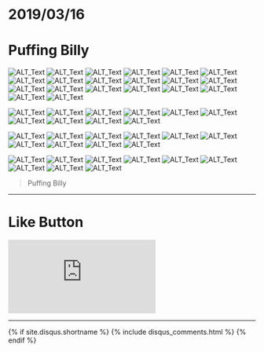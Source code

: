 # 2019/03/16
# Puffing Billy

![ALT_Text](https://s9443112.github.io/github_blog/2019/2019-03-16/0.jpg)
![ALT_Text](https://s9443112.github.io/github_blog/2019/2019-03-16/1.jpg)
![ALT_Text](https://s9443112.github.io/github_blog/2019/2019-03-16/2.jpg)
![ALT_Text](https://s9443112.github.io/github_blog/2019/2019-03-16/3.jpg)
![ALT_Text](https://s9443112.github.io/github_blog/2019/2019-03-16/4.jpg)
![ALT_Text](https://s9443112.github.io/github_blog/2019/2019-03-16/5.jpg)
![ALT_Text](https://s9443112.github.io/github_blog/2019/2019-03-16/6.jpg)
![ALT_Text](https://s9443112.github.io/github_blog/2019/2019-03-16/7.jpg)
![ALT_Text](https://s9443112.github.io/github_blog/2019/2019-03-16/8.jpg)
![ALT_Text](https://s9443112.github.io/github_blog/2019/2019-03-16/9.jpg)
![ALT_Text](https://s9443112.github.io/github_blog/2019/2019-03-16/10.jpg)
![ALT_Text](https://s9443112.github.io/github_blog/2019/2019-03-16/11.jpg)
![ALT_Text](https://s9443112.github.io/github_blog/2019/2019-03-16/12.jpg)
![ALT_Text](https://s9443112.github.io/github_blog/2019/2019-03-16/13.jpg)
![ALT_Text](https://s9443112.github.io/github_blog/2019/2019-03-16/14.jpg)
![ALT_Text](https://s9443112.github.io/github_blog/2019/2019-03-16/15.jpg)
![ALT_Text](https://s9443112.github.io/github_blog/2019/2019-03-16/16.jpg)
![ALT_Text](https://s9443112.github.io/github_blog/2019/2019-03-16/17.jpg)
![ALT_Text](https://s9443112.github.io/github_blog/2019/2019-03-16/18.jpg)
![ALT_Text](https://s9443112.github.io/github_blog/2019/2019-03-16/19.jpg)

![ALT_Text](https://s9443112.github.io/github_blog/2019/2019-03-16/20.jpg)
![ALT_Text](https://s9443112.github.io/github_blog/2019/2019-03-16/21.jpg)
![ALT_Text](https://s9443112.github.io/github_blog/2019/2019-03-16/22.jpg)
![ALT_Text](https://s9443112.github.io/github_blog/2019/2019-03-16/23.jpg)
![ALT_Text](https://s9443112.github.io/github_blog/2019/2019-03-16/24.jpg)
![ALT_Text](https://s9443112.github.io/github_blog/2019/2019-03-16/25.jpg)
![ALT_Text](https://s9443112.github.io/github_blog/2019/2019-03-16/26.jpg)
![ALT_Text](https://s9443112.github.io/github_blog/2019/2019-03-16/27.jpg)
![ALT_Text](https://s9443112.github.io/github_blog/2019/2019-03-16/28.jpg)
![ALT_Text](https://s9443112.github.io/github_blog/2019/2019-03-16/29.jpg)

![ALT_Text](https://s9443112.github.io/github_blog/2019/2019-03-16/30.jpg)
![ALT_Text](https://s9443112.github.io/github_blog/2019/2019-03-16/31.jpg)
![ALT_Text](https://s9443112.github.io/github_blog/2019/2019-03-16/32.jpg)
![ALT_Text](https://s9443112.github.io/github_blog/2019/2019-03-16/33.jpg)
![ALT_Text](https://s9443112.github.io/github_blog/2019/2019-03-16/34.jpg)
![ALT_Text](https://s9443112.github.io/github_blog/2019/2019-03-16/35.jpg)
![ALT_Text](https://s9443112.github.io/github_blog/2019/2019-03-16/36.jpg)
![ALT_Text](https://s9443112.github.io/github_blog/2019/2019-03-16/37.jpg)
![ALT_Text](https://s9443112.github.io/github_blog/2019/2019-03-16/38.jpg)
![ALT_Text](https://s9443112.github.io/github_blog/2019/2019-03-16/39.jpg)

![ALT_Text](https://s9443112.github.io/github_blog/2019/2019-03-16/40.jpg)
![ALT_Text](https://s9443112.github.io/github_blog/2019/2019-03-16/41.jpg)
![ALT_Text](https://s9443112.github.io/github_blog/2019/2019-03-16/42.jpg)
![ALT_Text](https://s9443112.github.io/github_blog/2019/2019-03-16/43.jpg)
![ALT_Text](https://s9443112.github.io/github_blog/2019/2019-03-16/44.jpg)
![ALT_Text](https://s9443112.github.io/github_blog/2019/2019-03-16/45.jpg)
![ALT_Text](https://s9443112.github.io/github_blog/2019/2019-03-16/46.jpg)
![ALT_Text](https://s9443112.github.io/github_blog/2019/2019-03-16/47.jpg)
![ALT_Text](https://s9443112.github.io/github_blog/2019/2019-03-16/48.jpg)


>Puffing Billy



* * *

# Like Button

<iframe class="lc-margin-top-64 lc-margin-bottom-32 lc-mobile" data-v-b66e9a5a="" frameborder="0" src="https://button.like.co/in/embed/s9443112/button"> </iframe>

* * *

{% if site.disqus.shortname %}
  {% include disqus_comments.html %}
{% endif %}